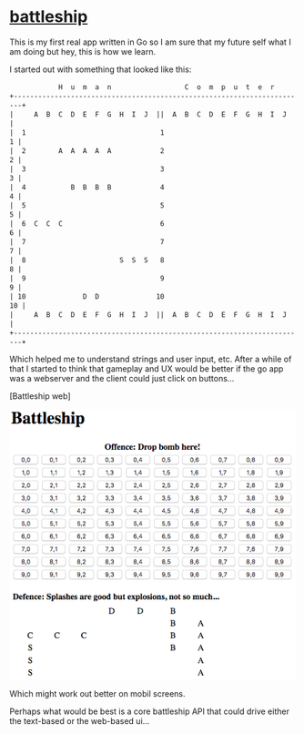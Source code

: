 # [battleship](https://en.wikipedia.org/wiki/Battleship_(game))

This is my first real app written in Go so I am sure that my future self what I am doing but hey, this is how we learn.

I started out with something that looked like this:

```
            H  u  m  a  n                  C  o  m  p  u  t  e  r
+------------------------------------------------------------------------+
|     A  B  C  D  E  F  G  H  I  J  ||  A  B  C  D  E  F  G  H  I  J     |
|  1                                 1                                 1 |
|  2        A  A  A  A  A            2                                 2 |
|  3                                 3                                 3 |
|  4           B  B  B  B            4                                 4 |
|  5                                 5                                 5 |
|  6  C  C  C                        6                                 6 |
|  7                                 7                                 7 |
|  8                       S  S  S   8                                 8 |
|  9                                 9                                 9 |
| 10              D  D              10                                10 |
|     A  B  C  D  E  F  G  H  I  J  ||  A  B  C  D  E  F  G  H  I  J     |
+------------------------------------------------------------------------+
```

Which helped me to understand strings and user input, etc.  After a while of that I started to think that gameplay and UX would be better if the go app was a webserver and the client could just click on buttons... 

[Battleship web]


![](/images/Battleship_web.png)

Which might work out better on mobil screens.

Perhaps what would be best is a core battleship API that could drive either the text-based or the web-based ui...
